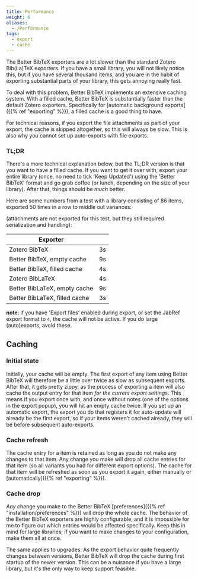 ```yaml
---
title: Performance
weight: 6
aliases:
  - /Performance
tags:
  - export
  - cache
---
```


The Better BibTeX exporters are a lot slower than the standard Zotero Bib(La)TeX exporters. If you have a small library,
you will not likely notice this, but if you have several thousand items, and you are in the habit of exporting
substantial parts of your library, this gets annoying really fast.

To deal with this problem, Better BibTeX implements an extensive caching system. With a filled cache, Better BibTeX is
substantially faster than the default Zotero exporters.  Specifically for [automatic background exports]({{% ref "exporting" %}}), a filled cache is
a good thing to have.

For technical reasons, if you export the file attachments as part of your export, the cache is skipped altogether, so
this will always be slow. This is also why you cannot set up auto-exports with file exports.

### TL;DR

There's a more technical explanation below, but the TL;DR version is that you want to have a filled cache. If you want
to get it over with, export your entire library (once, no need to tick 'Keep Updated') using the 'Better BibTeX' format
and go grab coffee (or lunch, depending on the size of your library). After that, things should be *much* better.

Here are some numbers from a test with a library consisting of 86 items, exported 50 times in a row to middle out variances:

(attachments are not exported for this test, but they still required serialization and handling):

| Exporter                    |                      |
| --------------------        | -------------------- |
| Zotero BibTeX               | 3s                |
| Better BibTeX, empty cache  | 9s                |
| Better BibTeX, filled cache | 4s                |
| Zotero BibLaTeX               | 4s                |
| Better BibLaTeX, empty cache  | 9s                |
| Better BibLaTeX, filled cache | 3s                |

**note**: if you have 'Export files' enabled during export, or set the JabRef export format to `4`, the cache will not be active. If you do large (auto)exports, avoid these.

## Caching


### Initial state

Initially, your cache will be empty. The first export of any item using Better BibTeX will therefore be a little
over twice as slow as subsequent exports. After that, it gets pretty zippy, as the process of exporting a item
will also cache the output entry for that item *for the current export settings*. This means if you export once with, and once without
notes (one of the options in the export popup), you will hit an empty cache twice. If you set up an automatic export,
the export you do that registers it for auto-update will already be the first export, so if your items weren't
cached already, they will be before subsequent auto-exports.

### Cache refresh

The cache entry for a item is retained as long as you do not make any changes to that item. Any change you
make will drop all cache entries for that item (so all variants you had for different export options). The cache
for that item will be refreshed as soon as you export it again, either manually or
[automatically]({{% ref "exporting" %}}).

### Cache drop

*Any* change you make to the Better BibTeX [preferences]({{% ref "installation/preferences" %}}) will drop the whole cache. The behavior of
the Better BibTeX exporters are highly configurable, and it is impossible for me to figure out which entries would be
affected specifically. Keep this in mind for large libraries; if you want to make changes to your configuration, make them all at once.

The same applies to upgrades. As the export behavior quite frequently changes between versions, Better BibTeX will drop
the cache during first startup of the newer version. This can be a nuisance if you have a large library, but it's the only way to keep support feasible.

